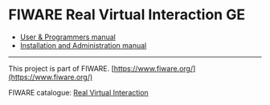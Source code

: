 # FIWARE Real Virtual Interaction GE

* [User & Programmers manual](https://github.com/Cyberlightning/RealVirtualInteraction/blob/master/doc/User_Programmer_Guide.md)
* [Installation and Administration manual](https://github.com/Cyberlightning/RealVirtualInteraction/blob/master/doc/rvi-installation_and_admin_guide.md)



---------------------------------------------------------------------------------------------------------
This project is part of FIWARE.
[https://www.fiware.org/](https://www.fiware.org/)

FIWARE catalogue: [Real Virtual Interaction](http://catalogue.fiware.org/enablers/real-virtual-interaction)